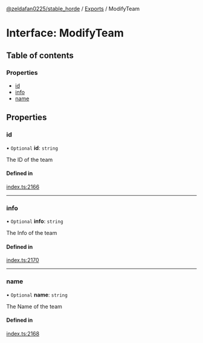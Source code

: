 [@zeldafan0225/stable_horde](../README.md) / [Exports](../modules.md) / ModifyTeam

# Interface: ModifyTeam

## Table of contents

### Properties

- [id](ModifyTeam.md#id)
- [info](ModifyTeam.md#info)
- [name](ModifyTeam.md#name)

## Properties

### id

• `Optional` **id**: `string`

The ID of the team

#### Defined in

[index.ts:2166](https://github.com/ZeldaFan0225/stable_horde/blob/da4b9dc/index.ts#L2166)

___

### info

• `Optional` **info**: `string`

The Info of the team

#### Defined in

[index.ts:2170](https://github.com/ZeldaFan0225/stable_horde/blob/da4b9dc/index.ts#L2170)

___

### name

• `Optional` **name**: `string`

The Name of the team

#### Defined in

[index.ts:2168](https://github.com/ZeldaFan0225/stable_horde/blob/da4b9dc/index.ts#L2168)
